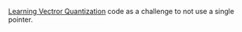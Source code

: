 [Learning Vectror Quantization](https://en.wikipedia.org/wiki/Learning_vector_quantization) code as a challenge to not use a single pointer. 

